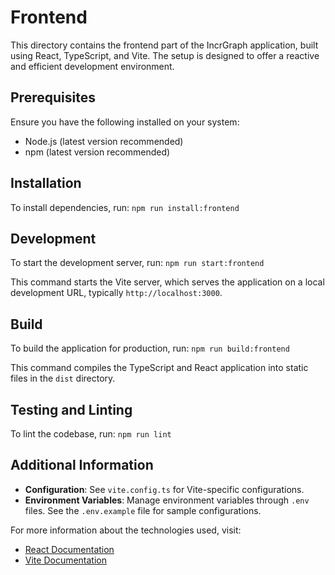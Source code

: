 # Frontend

This directory contains the frontend part of the IncrGraph application, built using React, TypeScript, and Vite. The setup is designed to offer a reactive and efficient development environment.

## Prerequisites

Ensure you have the following installed on your system:
- Node.js (latest version recommended)
- npm (latest version recommended)

## Installation

To install dependencies, run:
```npm run install:frontend```

## Development

To start the development server, run:
```npm run start:frontend```

This command starts the Vite server, which serves the application on a local development URL, typically `http://localhost:3000`.

## Build

To build the application for production, run:
```npm run build:frontend```

This command compiles the TypeScript and React application into static files in the `dist` directory.

## Testing and Linting

To lint the codebase, run:
```npm run lint```

## Additional Information

- **Configuration**: See `vite.config.ts` for Vite-specific configurations.
- **Environment Variables**: Manage environment variables through `.env` files. See the `.env.example` file for sample configurations.

For more information about the technologies used, visit:
- [React Documentation](https://reactjs.org/docs/getting-started.html)
- [Vite Documentation](https://vitejs.dev/guide/)
